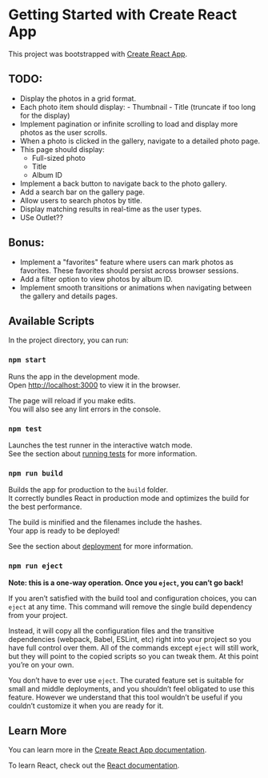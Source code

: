 # Getting Started with Create React App

This project was bootstrapped with [Create React App](https://github.com/facebook/create-react-app).

## TODO: 
- Display the photos in a grid format.
- Each photo item should display:
      - Thumbnail
      - Title (truncate if too long for the display)
- Implement pagination or infinite scrolling to load and display more photos as the user scrolls.
- When a photo is clicked in the gallery, navigate to a detailed photo page.
- This page should display:
    -   Full-sized photo
    -   Title
    -   Album ID
- Implement a back button to navigate back to the photo gallery.
- Add a search bar on the gallery page.
- Allow users to search photos by title.
- Display matching results in real-time as the user types.
- USe Outlet??

## Bonus:
- Implement a "favorites" feature where users can mark photos as favorites. These favorites should persist across browser sessions.
- Add a filter option to view photos by album ID.
- Implement smooth transitions or animations when navigating between the gallery and details pages.

## Available Scripts

In the project directory, you can run:

### `npm start`

Runs the app in the development mode.\
Open [http://localhost:3000](http://localhost:3000) to view it in the browser.

The page will reload if you make edits.\
You will also see any lint errors in the console.

### `npm test`

Launches the test runner in the interactive watch mode.\
See the section about [running tests](https://facebook.github.io/create-react-app/docs/running-tests) for more information.

### `npm run build`

Builds the app for production to the `build` folder.\
It correctly bundles React in production mode and optimizes the build for the best performance.

The build is minified and the filenames include the hashes.\
Your app is ready to be deployed!

See the section about [deployment](https://facebook.github.io/create-react-app/docs/deployment) for more information.

### `npm run eject`

**Note: this is a one-way operation. Once you `eject`, you can’t go back!**

If you aren’t satisfied with the build tool and configuration choices, you can `eject` at any time. This command will remove the single build dependency from your project.

Instead, it will copy all the configuration files and the transitive dependencies (webpack, Babel, ESLint, etc) right into your project so you have full control over them. All of the commands except `eject` will still work, but they will point to the copied scripts so you can tweak them. At this point you’re on your own.

You don’t have to ever use `eject`. The curated feature set is suitable for small and middle deployments, and you shouldn’t feel obligated to use this feature. However we understand that this tool wouldn’t be useful if you couldn’t customize it when you are ready for it.

## Learn More

You can learn more in the [Create React App documentation](https://facebook.github.io/create-react-app/docs/getting-started).

To learn React, check out the [React documentation](https://reactjs.org/).
